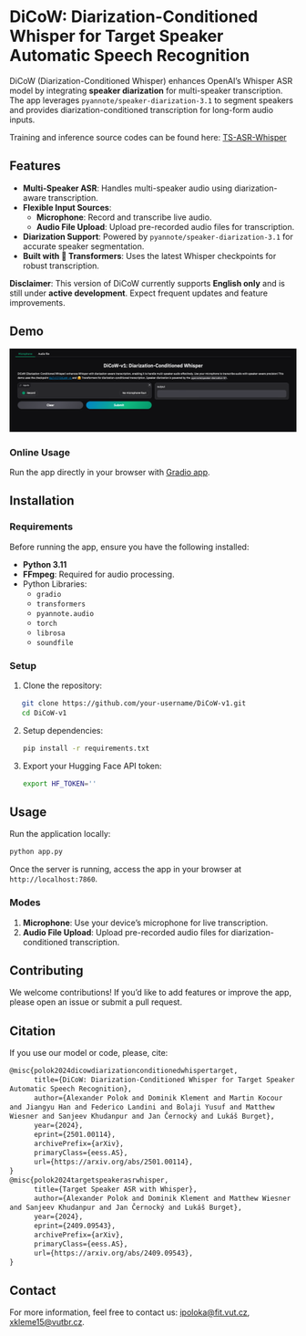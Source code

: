 # DiCoW: Diarization-Conditioned Whisper for Target Speaker Automatic Speech Recognition

DiCoW (Diarization-Conditioned Whisper) enhances OpenAI’s Whisper ASR model by integrating **speaker diarization** for multi-speaker transcription. The app leverages `pyannote/speaker-diarization-3.1` to segment speakers and provides diarization-conditioned transcription for long-form audio inputs.

Training and inference source codes can be found here: [TS-ASR-Whisper](https://github.com/BUTSpeechFIT/TS-ASR-Whisper)

## Features

- **Multi-Speaker ASR**: Handles multi-speaker audio using diarization-aware transcription.  
- **Flexible Input Sources**:  
  - **Microphone**: Record and transcribe live audio.  
  - **Audio File Upload**: Upload pre-recorded audio files for transcription.  
- **Diarization Support**: Powered by `pyannote/speaker-diarization-3.1` for accurate speaker segmentation.  
- **Built with 🤗 Transformers**: Uses the latest Whisper checkpoints for robust transcription.  

**Disclaimer**: This version of DiCoW currently supports **English only** and is still under **active development**. Expect frequent updates and feature improvements.

## Demo

![DiCoW-v1 Demo](img.png)  

### Online Usage
Run the app directly in your browser with [Gradio app](https://pccnect.fit.vutbr.cz/gradio-demo).

## Installation

### Requirements

Before running the app, ensure you have the following installed:

- **Python 3.11**  
- **FFmpeg**: Required for audio processing.
- Python Libraries:  
  - `gradio`  
  - `transformers`  
  - `pyannote.audio`  
  - `torch`
  - `librosa`
  - `soundfile`

### Setup

1. Clone the repository:  
```bash 
   git clone https://github.com/your-username/DiCoW-v1.git  
   cd DiCoW-v1  
```
2. Setup dependencies:
   ```bash
   pip install -r requirements.txt
   ```
3. Export your Hugging Face API token:
   ```bash
   export HF_TOKEN=''
   ```
## Usage

Run the application locally:  
```bash
python app.py  
```

Once the server is running, access the app in your browser at `http://localhost:7860`.

### Modes

1. **Microphone**: Use your device’s microphone for live transcription.  
2. **Audio File Upload**: Upload pre-recorded audio files for diarization-conditioned transcription.  

## Contributing
We welcome contributions! If you’d like to add features or improve the app, please open an issue or submit a pull request.

## Citation
If you use our model or code, please, cite:
```
@misc{polok2024dicowdiarizationconditionedwhispertarget,
      title={DiCoW: Diarization-Conditioned Whisper for Target Speaker Automatic Speech Recognition}, 
      author={Alexander Polok and Dominik Klement and Martin Kocour and Jiangyu Han and Federico Landini and Bolaji Yusuf and Matthew Wiesner and Sanjeev Khudanpur and Jan Černocký and Lukáš Burget},
      year={2024},
      eprint={2501.00114},
      archivePrefix={arXiv},
      primaryClass={eess.AS},
      url={https://arxiv.org/abs/2501.00114}, 
}
@misc{polok2024targetspeakerasrwhisper,
      title={Target Speaker ASR with Whisper}, 
      author={Alexander Polok and Dominik Klement and Matthew Wiesner and Sanjeev Khudanpur and Jan Černocký and Lukáš Burget},
      year={2024},
      eprint={2409.09543},
      archivePrefix={arXiv},
      primaryClass={eess.AS},
      url={https://arxiv.org/abs/2409.09543}, 
}
```

## Contact
For more information, feel free to contact us: [ipoloka@fit.vut.cz](mailto:ipoloka@fit.vut.cz), [xkleme15@vutbr.cz](mailto:xkleme15@vutbr.cz).
